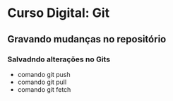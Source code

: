 # Curso Digital: Git

## Gravando mudanças no repositório

### Salvadndo alterações no Gits

* comando git push
* comando git pull
* comando git fetch 
